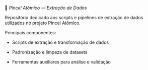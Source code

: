 🧠 *Pincel Atômico — Extração de Dados*

Repositório dedicado aos scripts e pipelines de extração de dados utilizados no projeto Pincel Atômico.

Principais componentes:

- Scripts de extração e transformação de dados

- Padronização e limpeza de datasets

- Ferramentas auxiliares para análise e validação

